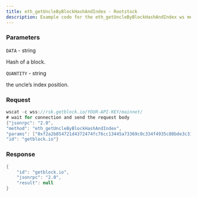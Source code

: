 ```yaml
---
title: eth_getUncleByBlockHashAndIndex - Rootstock
description: Example code for the eth_getUncleByBlockHashAndIndex ws method. Сomplete guide on how to use eth_getUncleByBlockHashAndIndex ws in GetBlock.io Web3 documentation.
---
```


### Parameters


`DATA` - string

Hash of a block.

`QUANTITY` - string

the uncle’s index position.

### Request

``` java
wscat -c wss://rsk.getblock.io/YOUR-API-KEY/mainnet/ 
# wait for connection and send the request body 
{"jsonrpc": "2.0",
"method": "eth_getUncleByBlockHashAndIndex",
"params": ["0xf2a2b854721d4372474fc76cc13445a73369c0c334f4935c88bde3c310f28c9a", "0x0"],
"id": "getblock.io"}
```

###  Response

``` java
{
    "id": "getblock.io",
    "jsonrpc": "2.0",
    "result": null
}
```

